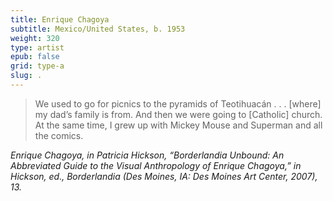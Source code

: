 ```yaml
---
title: Enrique Chagoya
subtitle: Mexico/United States, b. 1953
weight: 320
type: artist
epub: false
grid: type-a
slug: .
---
```


>We used to go for picnics to the pyramids of Teotihuacán . . . \[where\] my dad’s family is from. And then we were going to \[Catholic\] church. At the same time, I grew up with Mickey Mouse and Superman and all the comics.

<cite>Enrique Chagoya, in Patricia Hickson, “Borderlandia Unbound: An Abbreviated Guide to the Visual Anthropology of Enrique Chagoya,” in Hickson, ed., *Borderlandia* (Des Moines, IA: Des Moines Art Center, 2007), 13.</cite>
